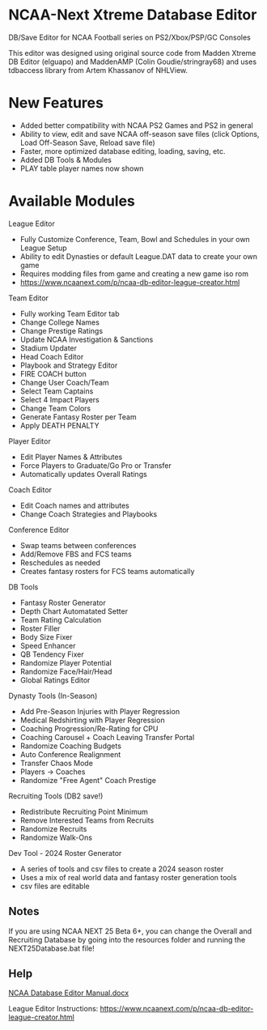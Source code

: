 # NCAA-Next Xtreme Database Editor
DB/Save Editor for NCAA Football series on PS2/Xbox/PSP/GC Consoles

This editor was designed using original source code from Madden Xtreme DB Editor (elguapo) and MaddenAMP (Colin Goudie/stringray68) and uses tdbaccess library from Artem Khassanov of NHLView.


# New Features
* Added better compatibility with NCAA PS2 Games and PS2 in general
* Ability to view, edit and save NCAA off-season save files  (click Options, Load Off-Season Save, Reload save file)
* Faster, more optimized database editing, loading, saving, etc.
* Added DB Tools & Modules
* PLAY table player names now shown

# Available Modules

League Editor
* Fully Customize Conference, Team, Bowl and Schedules in your own League Setup
* Ability to edit Dynasties or default League.DAT data to create your own game
* Requires modding files from game and creating a new game iso rom
* https://www.ncaanext.com/p/ncaa-db-editor-league-creator.html

Team Editor
* Fully working Team Editor tab
* Change College Names
* Change Prestige Ratings
* Update NCAA Investigation & Sanctions
* Stadium Updater
* Head Coach Editor
* Playbook and Strategy Editor
* FIRE COACH button
* Change User Coach/Team
* Select Team Captains
* Select 4 Impact Players
* Change Team Colors
* Generate Fantasy Roster per Team
* Apply DEATH PENALTY

Player Editor
* Edit Player Names & Attributes
* Force Players to Graduate/Go Pro or Transfer
* Automatically updates Overall Ratings

Coach Editor
* Edit Coach names and attributes
* Change Coach Strategies and Playbooks

Conference Editor
* Swap teams between conferences
* Add/Remove FBS and FCS teams
* Reschedules as needed
* Creates fantasy rosters for FCS teams automatically

DB Tools
* Fantasy Roster Generator
* Depth Chart Automatated Setter
* Team Rating Calculation
* Roster Filler
* Body Size Fixer
* Speed Enhancer
* QB Tendency Fixer
* Randomize Player Potential
* Randomize Face/Hair/Head
* Global Ratings Editor

Dynasty Tools (In-Season)
* Add Pre-Season Injuries with Player Regression
* Medical Redshirting with Player Regression
* Coaching Progression/Re-Rating for CPU
* Coaching Carousel + Coach Leaving Transfer Portal
* Randomize Coaching Budgets
* Auto Conference Realignment
* Transfer Chaos Mode
* Players -> Coaches
* Randomize "Free Agent" Coach Prestige

Recruiting Tools (DB2 save!)
* Redistribute Recruiting Point Minimum
* Remove Interested Teams from Recruits
* Randomize Recruits
* Randomize Walk-Ons

Dev Tool - 2024 Roster Generator
* A series of tools and csv files to create a 2024 season roster
* Uses a mix of real world data and fantasy roster generation tools
* csv files are editable


## Notes
If you are using NCAA NEXT 25 Beta 6+, you can change the Overall and Recruiting Database by going into the resources folder and running the NEXT25Database.bat file!

## Help

[NCAA Database Editor Manual.docx](https://github.com/user-attachments/files/17964508/NCAA.Database.Editor.Manual.docx)

League Editor Instructions: https://www.ncaanext.com/p/ncaa-db-editor-league-creator.html
